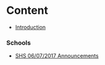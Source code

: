 # Content
* [Introduction](README.md)

### Schools

* [SHS 06/07/2017 Announcements](SHS06072017Announcements.md)


